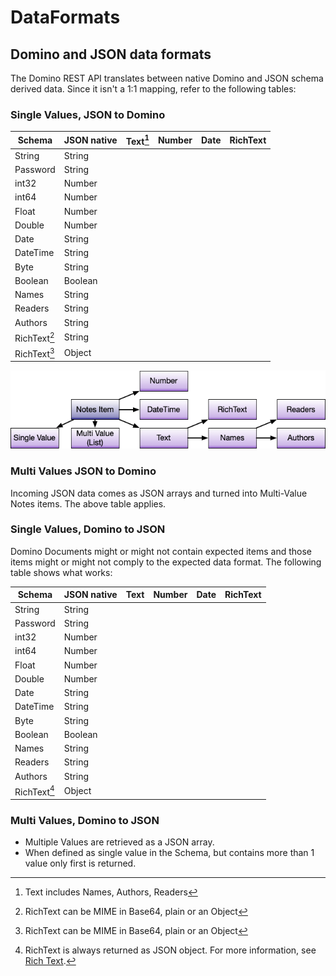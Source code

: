 # DataFormats

## Domino and JSON data formats

The Domino REST API translates between native Domino and JSON schema derived data. Since it isn't a 1:1 mapping, refer to the following tables:

### Single Values, JSON to Domino

| Schema       | JSON native | Text[^1] | Number | Date | RichText |
| ------------ | ----------- | -------- | ------ | ---- | -------- |
| String       | String      |          |        |      |          |
| Password     | String      |          |        |      |          |
| int32        | Number      |          |        |      |          |
| int64        | Number      |          |        |      |          |
| Float        | Number      |          |        |      |          |
| Double       | Number      |          |        |      |          |
| Date         | String      |          |        |      |          |
| DateTime     | String      |          |        |      |          |
| Byte         | String      |          |        |      |          |
| Boolean      | Boolean     |          |        |      |          |
| Names        | String      |          |        |      |          |
| Readers      | String      |          |        |      |          |
| Authors      | String      |          |        |      |          |
| RichText[^2] | String      |          |        |      |          |
| RichText[^2] | Object      |          |        |      |          |

[^1]: Text includes Names, Authors, Readers
[^2]: RichText can be MIME in Base64, plain or an Object

![Notes field hierarchy](../../assets/images/FieldStructure.png)

### Multi Values JSON to Domino

Incoming JSON data comes as JSON arrays and turned into Multi-Value Notes items. The above table applies.

### Single Values, Domino to JSON

Domino Documents might or might not contain expected items and those items might or might not comply to the expected data format. The following table shows what works:

| Schema       | JSON native | Text | Number | Date | RichText |
| ------------ | ----------- | ---- | ------ | ---- | -------- |
| String       | String      |      |        |      |          |
| Password     | String      |      |        |      |          |
| int32        | Number      |      |        |      |          |
| int64        | Number      |      |        |      |          |
| Float        | Number      |      |        |      |          |
| Double       | Number      |      |        |      |          |
| Date         | String      |      |        |      |          |
| DateTime     | String      |      |        |      |          |
| Byte         | String      |      |        |      |          |
| Boolean      | Boolean     |      |        |      |          |
| Names        | String      |      |        |      |          |
| Readers      | String      |      |        |      |          |
| Authors      | String      |      |        |      |          |
| RichText[^3] | Object      |      |        |      |          |

[^3]: RichText is always returned as JSON object. For more information, see [Rich Text](./richtext/index.md).

### Multi Values, Domino to JSON

- Multiple Values are retrieved as a JSON array.
- When defined as single value in the Schema, but contains more than 1 value only first is returned.
